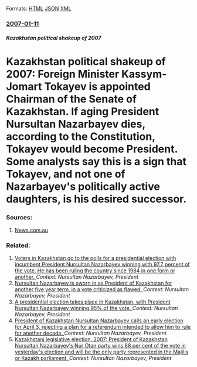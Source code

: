 
Formats: [HTML](/news/2007/01/11/kazakhstan-political-shakeup-of-2007-foreign-minister-kassym-jomart-tokayev-is-appointed-chairman-of-the-senate-of-kazakhstan-if-aging-pr.html)  [JSON](/news/2007/01/11/kazakhstan-political-shakeup-of-2007-foreign-minister-kassym-jomart-tokayev-is-appointed-chairman-of-the-senate-of-kazakhstan-if-aging-pr.json)  [XML](/news/2007/01/11/kazakhstan-political-shakeup-of-2007-foreign-minister-kassym-jomart-tokayev-is-appointed-chairman-of-the-senate-of-kazakhstan-if-aging-pr.xml)  

### [2007-01-11](/news/2007/01/11/index.md)

##### Kazakhstan political shakeup of 2007
#  Kazakhstan political shakeup of 2007: Foreign Minister Kassym-Jomart Tokayev is appointed Chairman of the Senate of Kazakhstan. If aging President Nursultan Nazarbayev dies, according to the Constitution, Tokayev would become President. Some analysts say this is a sign that Tokayev, and not one of Nazarbayev's politically active daughters, is his desired successor. 




### Sources:

1. [News.com.au](http://www.news.com.au/story/0,10117,21047612-1702,00.html?from=public_rss)

### Related:

1. [Voters in Kazakhstan go to the polls for a presidential election with incumbent President Nursultan Nazarbayev winning with 97.7 percent of the vote. He has been ruling the country since 1984 in one form or another. ](/news/2015/04/26/voters-in-kazakhstan-go-to-the-polls-for-a-presidential-election-with-incumbent-president-nursultan-nazarbayev-winning-with-97-7-percent-of.md) _Context: Nursultan Nazarbayev, President_
2. [Nursultan Nazarbayev is sworn in as President of Kazakhstan for another five year term, in a vote criticized as flawed. ](/news/2011/04/8/nursultan-nazarbayev-is-sworn-in-as-president-of-kazakhstan-for-another-five-year-term-in-a-vote-criticized-as-flawed.md) _Context: Nursultan Nazarbayev, President_
3. [A presidential election takes place in Kazakhstan, with President Nursultan Nazarbayev winning 95% of the vote. ](/news/2011/04/3/a-presidential-election-takes-place-in-kazakhstan-with-president-nursultan-nazarbayev-winning-95-of-the-vote.md) _Context: Nursultan Nazarbayev, President_
4. [President of Kazakhstan Nursultan Nazarbayev calls an early election for April 3, rejecting a plan for a referendum intended to allow him to rule for another decade. ](/news/2011/02/4/president-of-kazakhstan-nursultan-nazarbayev-calls-an-early-election-for-april-3-rejecting-a-plan-for-a-referendum-intended-to-allow-him-to.md) _Context: Nursultan Nazarbayev, President_
5. [ Kazakhstani legislative election, 2007: President of Kazakhstan Nursultan Nazarbayev's Nur Otan party wins 88 per cent of the vote in yesterday's election and will be the only party represented in the Majilis or Kazakh parliament. ](/news/2007/08/19/kazakhstani-legislative-election-2007-president-of-kazakhstan-nursultan-nazarbayev-s-nur-otan-party-wins-88-per-cent-of-the-vote-in-yeste.md) _Context: Nursultan Nazarbayev, President_
